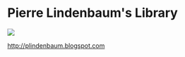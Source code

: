 # Pierre Lindenbaum's Library #

<img src='http://4.bp.blogspot.com/_19HRU-hRDtc/SMGGE5T10nI/AAAAAAAAAmU/R_mbNx_oN4E/S220/photoIG.jpg' />

http://plindenbaum.blogspot.com